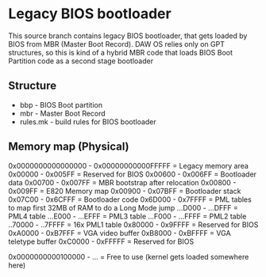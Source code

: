 Legacy BIOS bootloader
======================

This source branch contains legacy BIOS bootloader, that gets loaded by BIOS from MBR (Master Boot Record).
DAW OS relies only on GPT structures, so this is kind of a hybrid MBR code that loads BIOS Boot Partition code as a second
stage bootloader

Structure
---------

* bbp - BIOS Boot partition
* mbr - Master Boot Record
* rules.mk - build rules for BIOS bootloader

Memory map (Physical)
---------------------

0x0000000000000000 - 0x00000000000FFFFF = Legacy memory area
           0x00000 -            0x005FF = Reserved for BIOS
           0x00600 -            0x006FF = Bootloader data
           0x00700 -            0x007FF = MBR bootstrap after relocation
           0x00800 -            0x009FF = E820 Memory map
           0x00900 -            0x07BFF = Bootloader stack
           0x07C00 -            0x6CFFF = Bootloader code
		   0x6D000 -            0x7FFFF = PML tables to map first 32MB of RAM to do a Long Mode jump
           ...D000 -            ...DFFF = PML4 table
           ...E000 -            ...EFFF = PML3 table
           ...F000 -            ...FFFF = PML2 table
           ..70000 -            ..7FFFF = 16x PML1 table
           0x80000 -            0x9FFFF = Reserved for BIOS
           0xA0000 -            0xB7FFF = VGA video buffer
           0xB8000 -            0xBFFFF = VGA teletype buffer
           0xC0000 -            0xFFFFF = Reserved for BIOS

0x0000000000100000 - ...                = Free to use (kernel gets loaded somewhere here)